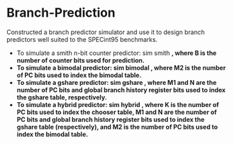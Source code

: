 # Branch-Prediction
Constructed a branch predictor simulator and use it to design branch predictors well suited to the SPECint95 benchmarks.


- To simulate a smith n-bit counter predictor: sim smith <B> <tracefile>, where B is the number of counter bits used for prediction.
- To simulate a bimodal predictor: sim bimodal <M2> <tracefile>, where M2 is the number of PC bits used to index the bimodal table.
- To simulate a gshare predictor: sim gshare <M1> <N> <tracefile>, where M1 and N are the number of PC bits and global branch history register bits used to index the gshare table, respectively.
- To simulate a hybrid predictor: sim hybrid <K> <M1> <N> <M2> <tracefile>, where K is the number of PC bits used to index the chooser table, M1 and N are the number of PC bits and global branch history register bits used to index the gshare table (respectively), and M2 is the number of PC bits used to index the bimodal table.
